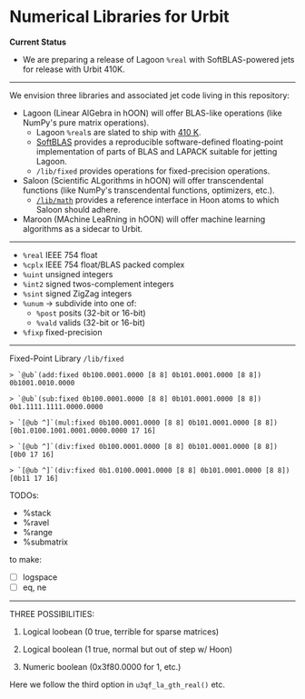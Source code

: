 #   Numerical Libraries for Urbit

**Current Status**

- We are preparing a release of Lagoon `%real` with SoftBLAS-powered jets for release with Urbit 410K.

---

We envision three libraries and associated jet code living in this repository:

- Lagoon (Linear AlGebra in hOON) will offer BLAS-like operations (like NumPy's pure matrix operations).
  - Lagoon `%real`s are slated to ship with [410 K](https://github.com/urbit/UIPs/pull/45).
  - [SoftBLAS](https://github.com/urbit/SoftBLAS) provides a reproducible software-defined floating-point implementation of parts of BLAS and LAPACK suitable for jetting Lagoon.
  - `/lib/fixed` provides operations for fixed-precision operations.
- Saloon (Scientific ALgorithms in hOON) will offer transcendental functions (like NumPy's transcendental functions, optimizers, etc.).
  - [`/lib/math`](https://github.com/sigilante/libmath) provides a reference interface in Hoon atoms to which Saloon should adhere.
- Maroon (MAchine LeaRning in hOON) will offer machine learning algorithms as a sidecar to Urbit.

---

- `%real` IEEE 754 float
- `%cplx` IEEE 754 float/BLAS packed complex
- `%uint` unsigned integers
- `%int2` signed twos-complement integers
- `%sint` signed ZigZag integers
- `%unum` → subdivide into one of:
  - `%post` posits (32-bit or 16-bit)
  - `%vald` valids (32-bit or 16-bit)
- `%fixp` fixed-precision

---

Fixed-Point Library `/lib/fixed`

```
> `@ub`(add:fixed 0b100.0001.0000 [8 8] 0b101.0001.0000 [8 8])
0b1001.0010.0000

> `@ub`(sub:fixed 0b100.0001.0000 [8 8] 0b101.0001.0000 [8 8])
0b1.1111.1111.0000.0000

> `[@ub ^]`(mul:fixed 0b100.0001.0000 [8 8] 0b101.0001.0000 [8 8])
[0b1.0100.1001.0001.0000.0000 17 16]

> `[@ub ^]`(div:fixed 0b100.0001.0000 [8 8] 0b101.0001.0000 [8 8])
[0b0 17 16]

> `[@ub ^]`(div:fixed 0b1.0100.0001.0000 [8 8] 0b101.0001.0000 [8 8])
[0b11 17 16]
```

TODOs:

- %stack
- %ravel
- %range
- %submatrix

to make:

- [ ] logspace
- [ ] eq, ne

---

THREE POSSIBILITIES:

1. Logical loobean (0 true, terrible for sparse matrices)

2. Logical boolean (1 true, normal but out of step w/ Hoon)

3. Numeric boolean (0x3f80.0000 for 1, etc.)

Here we follow the third option in `u3qf_la_gth_real()` etc.
